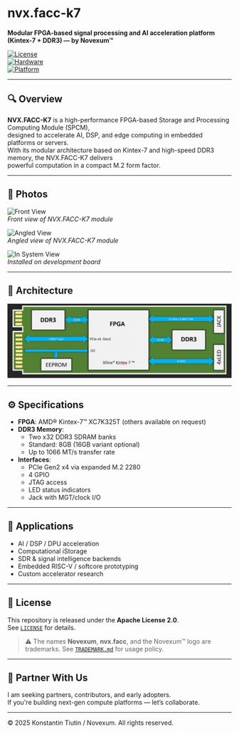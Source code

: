 # nvx.facc-k7

**Modular FPGA-based signal processing and AI acceleration platform (Kintex-7 + DDR3) — by Novexum™**

[![License](https://img.shields.io/badge/license-Apache--2.0-blue.svg)](./LICENSE)  
[![Hardware](https://img.shields.io/badge/hardware-open--source-brightgreen.svg)](https://www.oshwa.org/definition/)  
[![Platform](https://img.shields.io/badge/platform-M.2--FPGA--Accelerator-critical.svg)]()

---

## 🔍 Overview

**NVX.FACC-K7** is a high-performance FPGA-based Storage and Processing Computing Module (SPCM),  
designed to accelerate AI, DSP, and edge computing in embedded platforms or servers.  
With its modular architecture based on Kintex-7 and high-speed DDR3 memory, the NVX.FACC-K7 delivers  
powerful computation in a compact M.2 form factor.

---

## 📸 Photos

![Front View](./docs/img/facc-k7-photo-front.png)  
*Front view of NVX.FACC-K7 module*

![Angled View](./docs/img/facc-k7-photo-angled.png)  
*Angled view of NVX.FACC-K7 module*

![In System View](./docs/img/facc-k7-on-board-top.png)  
*Installed on development board*

---

## 🧬 Architecture

![Architecture Block Diagram](./docs/img/facc-k7-architecture-diagram.png)

---

## ⚙️ Specifications

- **FPGA**: AMD® Kintex-7™ XC7K325T (others available on request)
- **DDR3 Memory**:
  - Two x32 DDR3 SDRAM banks
  - Standard: 8GB (16GB variant optional)
  - Up to 1066 MT/s transfer rate
- **Interfaces**:
  - PCIe Gen2 x4 via expanded M.2 2280
  - 4 GPIO
  - JTAG access
  - LED status indicators
  - Jack with MGT/clock I/O

---

## 🚀 Applications

- AI / DSP / DPU acceleration  
- Computational iStorage  
- SDR & signal intelligence backends  
- Embedded RISC-V / softcore prototyping  
- Custom accelerator research


---

## 📜 License

This repository is released under the **Apache License 2.0**.  
See [`LICENSE`](./LICENSE) for details.

> ⚠️ The names **Novexum**, **nvx.facc**, and the Novexum™ logo are trademarks. See [`TRADEMARK.md`](./TRADEMARK.md) for usage policy.

---



## 🤝 Partner With Us

I am seeking partners, contributors, and early adopters.  
If you're building next-gen compute platforms — let’s collaborate.

---

© 2025 Konstantin Tiutin / Novexum. All rights reserved.
